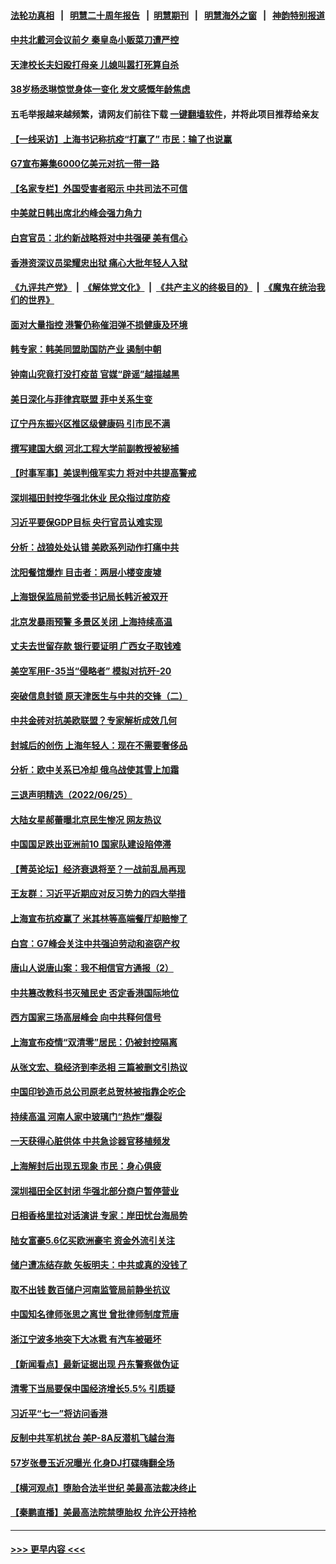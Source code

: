 #### [法轮功真相](https://github.com/gfw-breaker/truth/blob/master/README.md?t=0) &nbsp;&nbsp;|&nbsp;&nbsp; [明慧二十周年报告](https://github.com/gfw-breaker/mh-reports/blob/master/README.md?t=0) &nbsp;&nbsp;|&nbsp;&nbsp;[明慧期刊](https://github.com/gfw-breaker/mh-qikan) &nbsp;&nbsp;|&nbsp;&nbsp; [明慧海外之窗](https://github.com/gfw-breaker/mh-news/blob/master/README.md?t=0) &nbsp;&nbsp;|&nbsp;&nbsp; [神韵特别报道](https://github.com/gfw-breaker/mh-news/blob/master/shenyun.md?t=0)
#### [中共北戴河会议前夕 秦皇岛小贩菜刀遭严控](../pages/nsc413/n13767960.md?t=06270750) 
#### [天津校长夫妇殴打母亲 儿媳叫嚣打死算自杀](../pages/nsc413/n13767387.md?t=06270750) 
#### [38岁杨丞琳惊觉身体一变化 发文感慨年龄焦虑](../pages/nsc413/n13767933.md?t=06270750) 
#### 五毛举报越来越频繁，请网友们前往下载 [一键翻墙软件](https://github.com/gfw-breaker/ssr-accounts)，并将此项目推荐给亲友
#### [【一线采访】上海书记称抗疫“打赢了” 市民：输了也说赢](../pages/nsc413/n13767912.md?t=06270750) 
#### [G7宣布筹集6000亿美元对抗一带一路](../pages/nsc413/n13767783.md?t=06270750) 
#### [【名家专栏】外国受害者昭示 中共司法不可信](../pages/nsc413/n13767326.md?t=06270750) 
#### [中美就日韩出席北约峰会强力角力](../pages/nsc413/n13767842.md?t=06270750) 
#### [白宫官员：北约新战略将对中共强硬 美有信心](../pages/nsc413/n13767901.md?t=06270750) 
#### [香港资深议员梁耀忠出狱 痛心大批年轻人入狱](../pages/nsc413/n13767820.md?t=06270750) 
#### [《九评共产党》](https://github.com/begood0513/9ping.md/blob/master/README.md) &nbsp;|&nbsp; [《解体党文化》](../../../../jtdwh.md/blob/master/README.md)  &nbsp;|&nbsp; [《共产主义的终极目的》](../../../../gczydzjmd.md/blob/master/README.md) &nbsp;|&nbsp; [《魔鬼在统治我们的世界》](../../../../mgztzwmdsj.md/blob/master/README.md) 
#### [面对大量指控 港警仍称催泪弹不损健康及环境](../pages/nsc413/n13767846.md?t=06270750) 
#### [韩专家：韩美同盟助国防产业 遏制中朝](../pages/nsc413/n13767894.md?t=06270750) 
#### [钟南山究竟打没打疫苗 官媒“辟谣”越描越黑](../pages/nsc413/n13767868.md?t=06270750) 
#### [美日深化与菲律宾联盟 菲中关系生变](../pages/nsc413/n13767862.md?t=06270750) 
#### [辽宁丹东振兴区推区级健康码 引市民不满](../pages/nsc413/n13767836.md?t=06270750) 
#### [撰写建国大纲 河北工程大学前副教授被秘捕](../pages/nsc413/n13767811.md?t=06270750) 
#### [【时事军事】美误判俄军实力 将对中共提高警戒](../pages/nsc413/n13767007.md?t=06270750) 
#### [深圳福田封控华强北休业 民众指过度防疫](../pages/nsc413/n13767715.md?t=06270750) 
#### [习近平要保GDP目标 央行官员认难实现](../pages/nsc413/n13767737.md?t=06270750) 
#### [分析：战狼处处认错 美欧系列动作打痛中共](../pages/nsc413/n13767077.md?t=06270750) 
#### [沈阳餐馆爆炸 目击者：两层小楼变废墟](../pages/nsc413/n13767732.md?t=06270750) 
#### [上海银保监局前党委书记局长韩沂被双开](../pages/nsc413/n13767729.md?t=06270750) 
#### [北京发暴雨预警 多景区关闭 上海持续高温](../pages/nsc413/n13767695.md?t=06270750) 
#### [丈夫去世留存款 银行要证明 广西女子取钱难](../pages/nsc413/n13767637.md?t=06270750) 
#### [美空军用F-35当“侵略者” 模拟对抗歼-20](../pages/nsc413/n13764726.md?t=06270750) 
#### [突破信息封锁 原天津医生与中共的交锋（二）](../pages/nsc413/n13767437.md?t=06270750) 
#### [中共金砖对抗美欧联盟？专家解析成效几何](../pages/nsc413/n13766960.md?t=06270750) 
#### [封城后的创伤 上海年轻人：现在不需要奢侈品](../pages/nsc413/n13767076.md?t=06270750) 
#### [分析：欧中关系已冷却 俄乌战使其雪上加霜](../pages/nsc413/n13766306.md?t=06270750) 
#### [三退声明精选（2022/06/25）](../pages/nsc413/n13767560.md?t=06270750) 
#### [大陆女星郝蕾曝北京民生惨况 网友热议](../pages/nsc413/n13767443.md?t=06270750) 
#### [中国国足跌出亚洲前10 国家队建设陷停滞](../pages/nsc413/n13767456.md?t=06270750) 
#### [【菁英论坛】经济衰退将至？一战前乱局再现](../pages/nsc413/n13767438.md?t=06270750) 
#### [王友群：习近平近期应对反习势力的四大举措](../pages/nsc413/n13767027.md?t=06270750) 
#### [上海宣布抗疫赢了 米其林等高端餐厅却赔惨了](../pages/nsc413/n13767428.md?t=06270750) 
#### [白宫：G7峰会关注中共强迫劳动和盗窃产权](../pages/nsc413/n13767417.md?t=06270750) 
#### [唐山人说唐山案：我不相信官方通报（2）](../pages/nsc413/n13766155.md?t=06270750) 
#### [中共篡改教科书灭殖民史 否定香港国际地位](../pages/nsc413/n13767369.md?t=06270750) 
#### [西方国家三场高层峰会 向中共释何信号](../pages/nsc413/n13766976.md?t=06270750) 
#### [上海宣布疫情“双清零”居民：仍被封控隔离](../pages/nsc413/n13767223.md?t=06270750) 
#### [从张文宏、稳经济到李丞相 三篇被删文引热议](../pages/nsc413/n13767175.md?t=06270750) 
#### [中国印钞造币总公司原老总贺林被指靠企吃企](../pages/nsc413/n13767238.md?t=06270750) 
#### [持续高温 河南人家中玻璃门“热炸”爆裂](../pages/nsc413/n13767280.md?t=06270750) 
#### [一天获得心脏供体 中共急诊器官移植频发](../pages/nsc413/n13764689.md?t=06270750) 
#### [上海解封后出现五现象 市民：身心俱疲](../pages/nsc413/n13767226.md?t=06270750) 
#### [深圳福田全区封闭 华强北部分商户暂停营业](../pages/nsc413/n13767252.md?t=06270750) 
#### [日相香格里拉对话演讲 专家：岸田忧台海局势](../pages/nsc413/n13767253.md?t=06270750) 
#### [陆女富豪5.6亿买欧洲豪宅 资金外流引关注](../pages/nsc413/n13767225.md?t=06270750) 
#### [储户遭冻结存款 矢板明夫：中共或真的没钱了](../pages/nsc413/n13767097.md?t=06270750) 
#### [取不出钱 数百储户河南监管局前静坐抗议](../pages/nsc413/n13767198.md?t=06270750) 
#### [中国知名律师张思之离世 曾批律师制度荒唐](../pages/nsc413/n13767199.md?t=06270750) 
#### [浙江宁波多地突下大冰雹 有汽车被砸坏](../pages/nsc413/n13767153.md?t=06270750) 
#### [【新闻看点】最新证据出现 丹东警察做伪证](../pages/nsc413/n13766939.md?t=06270750) 
#### [清零下当局要保中国经济增长5.5% 引质疑](../pages/nsc413/n13767075.md?t=06270750) 
#### [习近平“七一”将访问香港](../pages/nsc413/n13767057.md?t=06270750) 
#### [反制中共军机扰台 美P-8A反潜机飞越台海](../pages/nsc413/n13766803.md?t=06270750) 
#### [57岁张曼玉近况曝光 化身DJ打碟嗨翻全场](../pages/nsc413/n13767006.md?t=06270750) 
#### [【横河观点】堕胎合法半世纪 美最高法裁决终止](../pages/nsc413/n13766985.md?t=06270750) 
#### [【秦鹏直播】美最高法院禁堕胎权 允许公开持枪](../pages/nsc413/n13766980.md?t=06270750) 

----
#### [ >>> 更早内容 <<< ](../indexes/nsc413-earlier.md)
